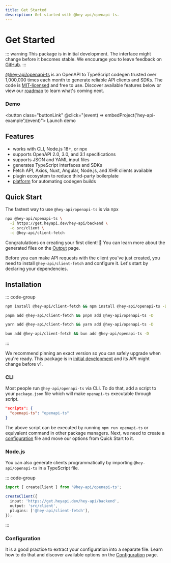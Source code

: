 ```yaml
---
title: Get Started
description: Get started with @hey-api/openapi-ts.
---
```


<script setup>
import { embedProject } from '../embed'
</script>

# Get Started

::: warning
This package is in initial development. The interface might change before it becomes stable. We encourage you to leave feedback on [GitHub](https://github.com/hey-api/openapi-ts/issues).
:::

[@hey-api/openapi-ts](https://github.com/hey-api/openapi-ts) is an OpenAPI to TypeScript codegen trusted over 1,000,000 times each month to generate reliable API clients and SDKs. The code is [MIT-licensed](/license) and free to use. Discover available features below or view our [roadmap](https://github.com/orgs/hey-api/discussions/1495) to learn what's coming next.

### Demo

<button class="buttonLink" @click="(event) => embedProject('hey-api-example')(event)">
Launch demo
</button>

## Features

- works with CLI, Node.js 18+, or npx
- supports OpenAPI 2.0, 3.0, and 3.1 specifications
- supports JSON and YAML input files
- generates TypeScript interfaces and SDKs
- Fetch API, Axios, Nuxt, Angular, Node.js, and XHR clients available
- plugin ecosystem to reduce third-party boilerplate
- [platform](https://heyapi.dev/openapi-ts/integrations) for automating codegen builds

## Quick Start

The fastest way to use `@hey-api/openapi-ts` is via npx

```sh
npx @hey-api/openapi-ts \
  -i https://get.heyapi.dev/hey-api/backend \
  -o src/client \
  -c @hey-api/client-fetch
```

Congratulations on creating your first client! 🎉 You can learn more about the generated files on the [Output](/openapi-ts/output) page.

Before you can make API requests with the client you've just created, you need to install `@hey-api/client-fetch` and configure it. Let's start by declaring your dependencies.

## Installation

::: code-group

```sh [npm]
npm install @hey-api/client-fetch && npm install @hey-api/openapi-ts -D
```

```sh [pnpm]
pnpm add @hey-api/client-fetch && pnpm add @hey-api/openapi-ts -D
```

```sh [yarn]
yarn add @hey-api/client-fetch && yarn add @hey-api/openapi-ts -D
```

```sh [bun]
bun add @hey-api/client-fetch && bun add @hey-api/openapi-ts -D
```

:::

We recommend pinning an exact version so you can safely upgrade when you're ready. This package is in [initial development](https://semver.org/spec/v0.1.0.html#spec-item-5) and its API might change before v1.

### CLI

Most people run `@hey-api/openapi-ts` via CLI. To do that, add a script to your `package.json` file which will make `openapi-ts` executable through script.

```json
"scripts": {
  "openapi-ts": "openapi-ts"
}
```

The above script can be executed by running `npm run openapi-ts` or equivalent command in other package managers. Next, we need to create a [configuration](/openapi-ts/configuration) file and move our options from Quick Start to it.

### Node.js

You can also generate clients programmatically by importing `@hey-api/openapi-ts` in a TypeScript file.

::: code-group

```ts [openapi-ts.ts]
import { createClient } from '@hey-api/openapi-ts';

createClient({
  input: 'https://get.heyapi.dev/hey-api/backend',
  output: 'src/client',
  plugins: ['@hey-api/client-fetch'],
});
```

:::

### Configuration

It is a good practice to extract your configuration into a separate file. Learn how to do that and discover available options on the [Configuration](/openapi-ts/configuration) page.

<!--@include: ../examples.md-->
<!--@include: ../sponsors.md-->
